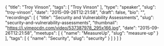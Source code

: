 {
  "title": "Troy Vinson",
  "tags": [
    "Troy Vinson"
  ],
  "type": "speaker",
  "slug": "troy-vinson",
  "date": "2015-09-26T12:21:58",
  "draft": false,
  "bio": "",
  "recordings": [
    {
      "title": "Security and Vulnerability Assessments",
      "slug": "security-and-vulnerability-assessments",
      "thumbnail": "https://i.vimeocdn.com/video/537387978_295x166.jpg",
      "date": "2015-09-26T12:21:58",
      "meetups": [
        {
          "name": "MeasureUp",
          "slug": "measure-up"
        }
      ],
      "tags": [
        {
          "name": "Security",
          "slug": "security"
        }
      ]
    }
  ]
}